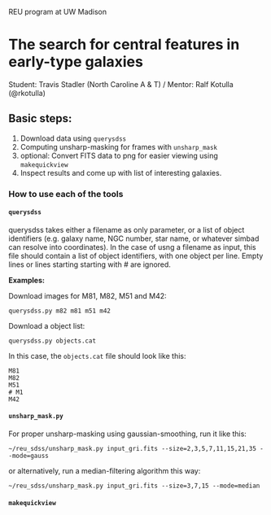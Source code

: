 REU program at UW Madison
# The search for central features in early-type galaxies
Student: Travis Stadler (North Caroline A &amp; T) /
Mentor: Ralf Kotulla (@rkotulla)


## Basic steps:
1) Download data using ```querysdss```
2) Computing unsharp-masking for frames with ```unsharp_mask```
3) optional: Convert FITS data to png for easier viewing using ```makequickview```
4) Inspect results and come up with list of interesting galaxies.


### How to use each of the tools

#### ```querysdss```

querysdss takes either a filename as only parameter, or a list of object identifiers (e.g. galaxy name, NGC number,
star name, or whatever simbad can resolve into coordinates). In the case of usng a filename as input, this file should
contain a list of object identifiers, with one object per line. Empty lines or lines starting starting with # are
ignored.

**Examples:**

Download images for M81, M82, M51 and M42:

```querysdss.py m82 m81 m51 m42```

Download a object list:

```querysdss.py objects.cat```

In this case, the ```objects.cat``` file should look like this:

```
M81
M82
M51
# M1
M42
```

#### ```unsharp_mask.py```

For proper unsharp-masking using gaussian-smoothing, run it like this:

```~/reu_sdss/unsharp_mask.py input_gri.fits --size=2,3,5,7,11,15,21,35 --mode=gauss```

or alternatively, run a median-filtering algorithm this way:

```~/reu_sdss/unsharp_mask.py input_gri.fits --size=3,7,15 --mode=median```



#### ```makequickview```